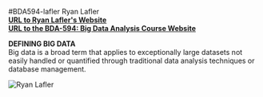 #BDA594-lafler
Ryan Lafler \
**[URL to Ryan Lafler's Website](https://www.statdimension.com)** \
**[URL to the BDA-594: Big Data Analysis Course Website](http://map.sdsu.edu/bigdata)**

**DEFINING BIG DATA**\
Big data is a broad term that applies to exceptionally large datasets not easily handled or quantified through traditional data analysis techniques or database management.

![Ryan Lafler](lafler.jpg)

